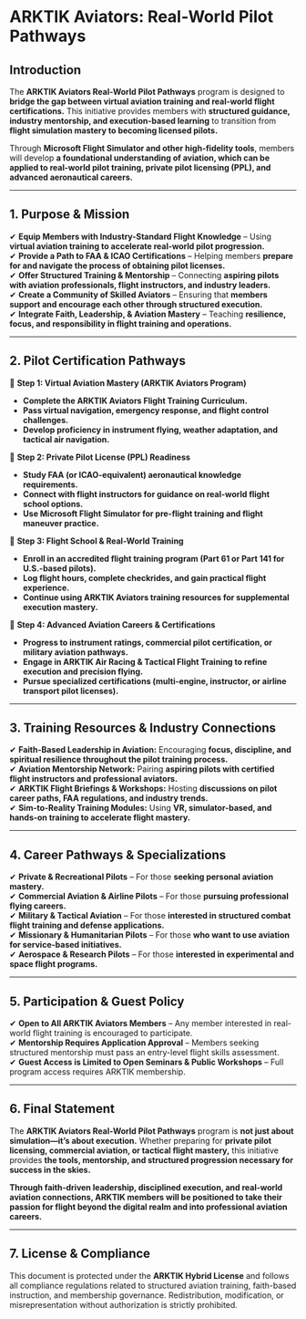 # ARKTIK Aviators: Real-World Pilot Pathways  

## **Introduction**  
The **ARKTIK Aviators Real-World Pilot Pathways** program is designed to **bridge the gap between virtual aviation training and real-world flight certifications.** This initiative provides members with **structured guidance, industry mentorship, and execution-based learning** to transition from **flight simulation mastery to becoming licensed pilots.**  

Through **Microsoft Flight Simulator and other high-fidelity tools**, members will develop **a foundational understanding of aviation, which can be applied to real-world pilot training, private pilot licensing (PPL), and advanced aeronautical careers.**  

---  

## **1. Purpose & Mission**  

✔ **Equip Members with Industry-Standard Flight Knowledge** – Using **virtual aviation training to accelerate real-world pilot progression.**  
✔ **Provide a Path to FAA & ICAO Certifications** – Helping members **prepare for and navigate the process of obtaining pilot licenses.**  
✔ **Offer Structured Training & Mentorship** – Connecting **aspiring pilots with aviation professionals, flight instructors, and industry leaders.**  
✔ **Create a Community of Skilled Aviators** – Ensuring that **members support and encourage each other through structured execution.**  
✔ **Integrate Faith, Leadership, & Aviation Mastery** – Teaching **resilience, focus, and responsibility in flight training and operations.**  

---  

## **2. Pilot Certification Pathways**  

📌 **Step 1: Virtual Aviation Mastery (ARKTIK Aviators Program)**  
- **Complete the ARKTIK Aviators Flight Training Curriculum.**  
- **Pass virtual navigation, emergency response, and flight control challenges.**  
- **Develop proficiency in instrument flying, weather adaptation, and tactical air navigation.**  

📌 **Step 2: Private Pilot License (PPL) Readiness**  
- **Study FAA (or ICAO-equivalent) aeronautical knowledge requirements.**  
- **Connect with flight instructors for guidance on real-world flight school options.**  
- **Use Microsoft Flight Simulator for pre-flight training and flight maneuver practice.**  

📌 **Step 3: Flight School & Real-World Training**  
- **Enroll in an accredited flight training program (Part 61 or Part 141 for U.S.-based pilots).**  
- **Log flight hours, complete checkrides, and gain practical flight experience.**  
- **Continue using ARKTIK Aviators training resources for supplemental execution mastery.**  

📌 **Step 4: Advanced Aviation Careers & Certifications**  
- **Progress to instrument ratings, commercial pilot certification, or military aviation pathways.**  
- **Engage in ARKTIK Air Racing & Tactical Flight Training to refine execution and precision flying.**  
- **Pursue specialized certifications (multi-engine, instructor, or airline transport pilot licenses).**  

---  

## **3. Training Resources & Industry Connections**  

✔ **Faith-Based Leadership in Aviation:** Encouraging **focus, discipline, and spiritual resilience throughout the pilot training process.**  
✔ **Aviation Mentorship Network:** Pairing **aspiring pilots with certified flight instructors and professional aviators.**  
✔ **ARKTIK Flight Briefings & Workshops:** Hosting **discussions on pilot career paths, FAA regulations, and industry trends.**  
✔ **Sim-to-Reality Training Modules:** Using **VR, simulator-based, and hands-on training to accelerate flight mastery.**  

---  

## **4. Career Pathways & Specializations**  

✔ **Private & Recreational Pilots** – For those **seeking personal aviation mastery.**  
✔ **Commercial Aviation & Airline Pilots** – For those **pursuing professional flying careers.**  
✔ **Military & Tactical Aviation** – For those **interested in structured combat flight training and defense applications.**  
✔ **Missionary & Humanitarian Pilots** – For those **who want to use aviation for service-based initiatives.**  
✔ **Aerospace & Research Pilots** – For those **interested in experimental and space flight programs.**  

---  

## **5. Participation & Guest Policy**  

✔ **Open to All ARKTIK Aviators Members** – Any member interested in real-world flight training is encouraged to participate.  
✔ **Mentorship Requires Application Approval** – Members seeking structured mentorship must pass an entry-level flight skills assessment.  
✔ **Guest Access is Limited to Open Seminars & Public Workshops** – Full program access requires ARKTIK membership.  

---  

## **6. Final Statement**  

The **ARKTIK Aviators Real-World Pilot Pathways** program is **not just about simulation—it’s about execution.** Whether preparing for **private pilot licensing, commercial aviation, or tactical flight mastery,** this initiative provides **the tools, mentorship, and structured progression necessary for success in the skies.**  

**Through faith-driven leadership, disciplined execution, and real-world aviation connections, ARKTIK members will be positioned to take their passion for flight beyond the digital realm and into professional aviation careers.**  

---  

## **7. License & Compliance**  

This document is protected under the **ARKTIK Hybrid License** and follows all compliance regulations related to structured aviation training, faith-based instruction, and membership governance. Redistribution, modification, or misrepresentation without authorization is strictly prohibited.  

